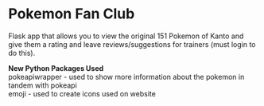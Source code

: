 # Pokemon Fan Club
Flask app that allows you to view the original 151 Pokemon of Kanto and give them a rating and leave reviews/suggestions for trainers (must login to do this).  

**New Python Packages Used**  
pokeapiwrapper - used to show more information about the pokemon in tandem with pokeapi  
emoji - used to create icons used on website  
